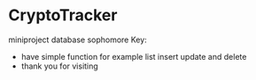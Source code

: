 # CryptoTracker
miniproject database sophomore
Key:
- have simple function for example list insert update and delete
- thank you for visiting
